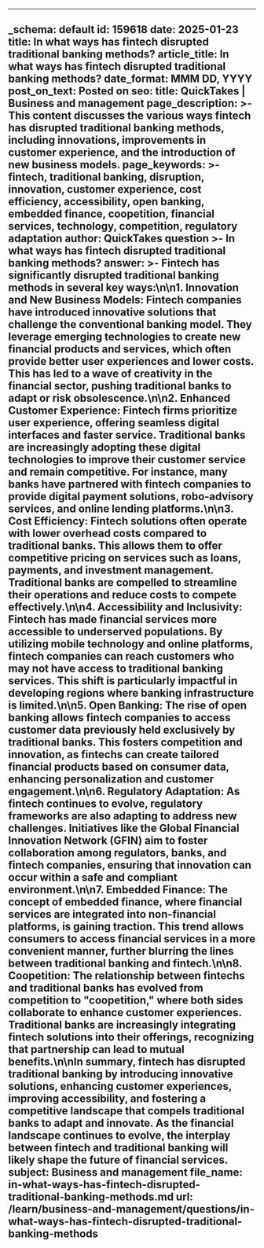 
---
_schema: default
id: 159618
date: 2025-01-23
title: In what ways has fintech disrupted traditional banking methods?
article_title: In what ways has fintech disrupted traditional banking methods?
date_format: MMM DD, YYYY
post_on_text: Posted on
seo:
  title: QuickTakes | Business and management
  page_description: >-
    This content discusses the various ways fintech has disrupted traditional banking methods, including innovations, improvements in customer experience, and the introduction of new business models.
  page_keywords: >-
    fintech, traditional banking, disruption, innovation, customer experience, cost efficiency, accessibility, open banking, embedded finance, coopetition, financial services, technology, competition, regulatory adaptation
author: QuickTakes
question >-
    In what ways has fintech disrupted traditional banking methods?
answer: >-
    Fintech has significantly disrupted traditional banking methods in several key ways:\n\n1. **Innovation and New Business Models**: Fintech companies have introduced innovative solutions that challenge the conventional banking model. They leverage emerging technologies to create new financial products and services, which often provide better user experiences and lower costs. This has led to a wave of creativity in the financial sector, pushing traditional banks to adapt or risk obsolescence.\n\n2. **Enhanced Customer Experience**: Fintech firms prioritize user experience, offering seamless digital interfaces and faster service. Traditional banks are increasingly adopting these digital technologies to improve their customer service and remain competitive. For instance, many banks have partnered with fintech companies to provide digital payment solutions, robo-advisory services, and online lending platforms.\n\n3. **Cost Efficiency**: Fintech solutions often operate with lower overhead costs compared to traditional banks. This allows them to offer competitive pricing on services such as loans, payments, and investment management. Traditional banks are compelled to streamline their operations and reduce costs to compete effectively.\n\n4. **Accessibility and Inclusivity**: Fintech has made financial services more accessible to underserved populations. By utilizing mobile technology and online platforms, fintech companies can reach customers who may not have access to traditional banking services. This shift is particularly impactful in developing regions where banking infrastructure is limited.\n\n5. **Open Banking**: The rise of open banking allows fintech companies to access customer data previously held exclusively by traditional banks. This fosters competition and innovation, as fintechs can create tailored financial products based on consumer data, enhancing personalization and customer engagement.\n\n6. **Regulatory Adaptation**: As fintech continues to evolve, regulatory frameworks are also adapting to address new challenges. Initiatives like the Global Financial Innovation Network (GFIN) aim to foster collaboration among regulators, banks, and fintech companies, ensuring that innovation can occur within a safe and compliant environment.\n\n7. **Embedded Finance**: The concept of embedded finance, where financial services are integrated into non-financial platforms, is gaining traction. This trend allows consumers to access financial services in a more convenient manner, further blurring the lines between traditional banking and fintech.\n\n8. **Coopetition**: The relationship between fintechs and traditional banks has evolved from competition to "coopetition," where both sides collaborate to enhance customer experiences. Traditional banks are increasingly integrating fintech solutions into their offerings, recognizing that partnership can lead to mutual benefits.\n\nIn summary, fintech has disrupted traditional banking by introducing innovative solutions, enhancing customer experiences, improving accessibility, and fostering a competitive landscape that compels traditional banks to adapt and innovate. As the financial landscape continues to evolve, the interplay between fintech and traditional banking will likely shape the future of financial services.
subject: Business and management
file_name: in-what-ways-has-fintech-disrupted-traditional-banking-methods.md
url: /learn/business-and-management/questions/in-what-ways-has-fintech-disrupted-traditional-banking-methods
---

&nbsp;